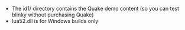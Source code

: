 - The id1/ directory contains the Quake demo content (so you can test blinky without purchasing Quake)
- lua52.dll is for Windows builds only

